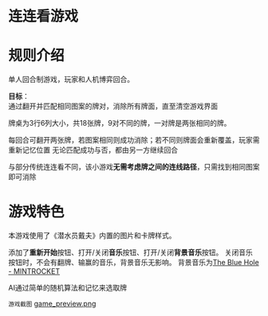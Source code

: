 # 连连看游戏
# 规则介绍

单人回合制游戏，玩家和人机博弈回合。

**目标**：  
通过翻开并匹配相同图案的牌对，消除所有牌面，直至清空游戏界面

牌桌为3行6列大小，共18张牌，9对不同的牌，一对牌是两张相同的牌。

每回合可翻开两张牌，若图案相同则成功消除；若不同则牌面会重新覆盖，玩家需重新记忆位置
无论匹配成功与否，都由另一方继续回合

与部分传统连连看不同，该小游戏**无需考虑牌之间的连线路径**，只需找到相同图案即可消除

# 游戏特色

本游戏使用了《潜水员戴夫》内置的图片和卡牌样式。

添加了**重新开始**按钮、打开/关闭**音乐**按钮、打开/关闭**背景音乐**按钮。
关闭音乐按钮时，不会有翻牌、输赢的音乐，背景音乐无影响。
背景音乐为[The Blue Hole - MINTROCKET](https://music.163.com/song?id=2121965979&uct2=U2FsdGVkX1/TOGnj6STH5nXLKt94B4gnHgT39bzsU74=)

AI通过简单的随机算法和记忆来选取牌

`游戏截图`
[game_preview.png](游戏截图)

<!-- 
    Copyright (c) 2025 Huang Zhanpeng. All Rights Reserved.
    Licensed under the MIT License.
-->
